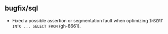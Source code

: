 ## bugfix/sql

* Fixed a possible assertion or segmentation fault when optimizing
  `INSERT INTO ... SELECT FROM` (gh-8661).
